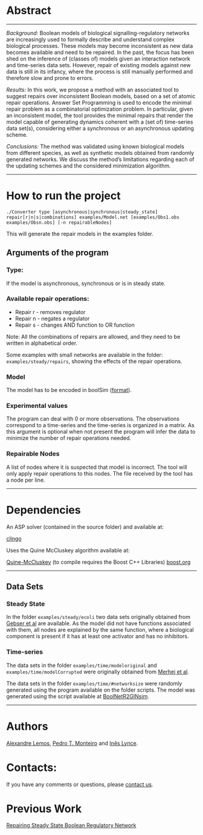# Abstract 
***
*Background:* Boolean models of biological signalling-regulatory networks are increasingly used to formally describe and understand complex biological processes. These models may become inconsistent as new data becomes available and need to be repaired. In the past, the focus has been shed on the inference of (classes of) models given an interaction network and time-series data sets. However, repair of existing models against new data is still in its infancy, where the process is still manually performed and therefore slow and prone to errors.

*Results:* In this work, we propose a method with an associated tool to suggest repairs over inconsistent Boolean models, based on a set of atomic repair operations. Answer Set Programming is used to encode the minimal repair problem as a combinatorial optimization problem. In particular, given an inconsistent model, the tool provides the minimal repairs that render the model capable of generating dynamics coherent with a (set of) time-series data set(s), considering either a synchronous or an asynchronous updating scheme.

*Conclusions:* The method was validated using known biological models from different species, as well as synthetic models obtained from randomly generated networks. We discuss the method’s limitations regarding each of the updating schemes and the considered minimization algorithm.

***

# How to run the project

`./Converter type [asynchronous|synchronous|steady_state] repair[r|n|s|combinations] examples/Model.net [examples/Obs1.obs examples/Obsn.obs] [-n repairableNodes]`

This will generate the repair models in the examples folder.

## Arguments of the program

### Type:

If the model is asynchronous, synchronous or is in steady state.

### Available repair operations:

* Repair r - removes regulator
* Repair n - negates a regulator
* Repair s - changes AND function to OR function

Note: All the combinations of repairs are allowed, and they need to be written in alphabetical order.

Some examples with small networks are available in the folder: `examples/steady/repairs`, showing the effects of the repair operations.

### Model

The model has to be encoded in boolSim ([format](http://www.colomoto.org/formats/boolsim.html)). 

### Experimental values

The program can deal with 0 or more observations. The observations correspond to a time-series and the time-series is organized in a matrix. As this argument is optional when not present the program will infer the data to minimize the number of repair operations needed.

### Repairable Nodes

A list of nodes  where it is suspected that model is incorrect.  The tool will only apply repair operations to this nodes. The file received by the tool has a node per line. 

***

# Dependencies
An ASP solver (contained in the source folder) and available at:

[clingo](https://github.com/potassco/clingo)

Uses the Quine McCluskey algorithm available at:

[Quine-McCluskey](https://github.com/pfpacket/Quine-McCluskey) (to compile requires the Boost C++ Libraries) [boost.org](http://www.boost.org/)

***

## Data Sets

### Steady State

In the folder `examples/steady/ecoli` two data sets originally obtained from [Gebser et al](http://www.cs.uni-potsdam.de/bioasp/KR10/) are available.
As the model did not have functions associated with them, all nodes are explained by the same function, where a biological component is present if it has at least one activator and has no inhibitors.

### Time-series

The data sets in the folder `examples/time/modeloriginal` and `examples/time/modelCorrupted` were originally obtained from [Merhej et al](https://github.com/eliemerhejUGENT/repairInconsistentASP).

The data sets in the folder `examples/time/#networksize` were randomly generated using the program available on the folder scripts. The model was generated using the script available at [BoolNetR2GINsim](https://github.com/ptgm/BoolNetR2GINsim).

***

# Authors
[Alexandre Lemos](http://web.ist.utl.pt/ist173316/), [Pedro T. Monteiro](http://pedromonteiro.org/) and [Inês Lynce](http://sat.inesc-id.pt/~ines/).

# Contacts:
If you have any comments or questions, please [contact us](mailto:ines.lynce@tecnico.ulisboa.pt;alexandre.lemos@tecnico.ulisboa.pt;pedro.tiago.monteiro@tecnico.pt;?subject=[Repairing%20Boolean%20regulatory%20networks]).

# Previous Work
[Repairing Steady State Boolean Regulatory Network](http://web.ist.utl.pt/~alexandre.lemos/rbn/)
